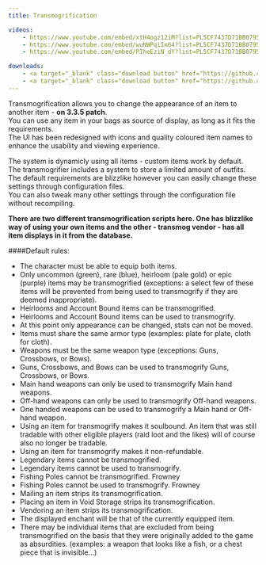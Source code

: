 ```yaml
---
title: Transmogrification

videos:
    - https://www.youtube.com/embed/xtH4ogz12iM?list=PL5CF7437D71BB0795
    - https://www.youtube.com/embed/wuNWPqiIm64?list=PL5CF7437D71BB0795
    - https://www.youtube.com/embed/PIheEziN_dY?list=PL5CF7437D71BB0795

downloads:
    - <a target="_blank" class="download button" href="https://github.com/Rochet2/TrinityCore/blob/transmog/src/server/scripts/Custom/Transmog/" onClick="ga('send', 'event', 'Download', 'click', 'TrinityCore 3.3.5 - Blizzlike');">TrinityCore 3.3.5 - Blizzlike</a>
    - <a target="_blank" class="download button" href="https://github.com/Rochet2/TrinityCore/blob/transmogvendor/src/server/scripts/Custom/TransmogDisplayVendor/" onClick="ga('send', 'event', 'Download', 'click', 'TrinityCore 3.3.5 - TransmogVendor');">TrinityCore 3.3.5 - TransmogVendor</a>
---
```


Transmogrification allows you to change the appearance of an item to another item - **on 3.3.5 patch**.  
You can use any item in your bags as source of display, as long as it fits the requirements.  
The UI has been redesigned with icons and quality coloured item names to enhance the usability and viewing experience.  

The system is dynamicly using all items - custom items work by default.  
The transmogrifier includes a system to store a limited amount of outfits.  
The default requirements are blizzlike however you can easily change these settings through configuration files.  
You can also tweak many other settings through the configuration file without recompiling.  

**There are two different transmogrification scripts here. One has blizzlike way of using your own items and the other - transmog vendor - has all item displays in it from the database.**

####Default rules:
* The character must be able to equip both items.  
* Only uncommon (green), rare (blue), heirloom (pale gold) or epic (purple) items may be transmogrified (exceptions: a select few of these items will be prevented from being used to transmogrify if they are deemed inappropriate).  
 * Heirlooms and Account Bound items can be transmogrified.  
 * Heirlooms and Account Bound items can be used to transmogrify.   
* At this point only appearance can be changed, stats can not be moved.  
* Items must share the same armor type (examples: plate for plate, cloth for cloth).  
* Weapons must be the same weapon type (exceptions: Guns, Crossbows, or Bows).  
* Guns, Crossbows, and Bows can be used to transmogrify Guns, Crossbows, or Bows.  
* Main hand weapons can only be used to transmogrify Main hand weapons.  
* Off-hand weapons can only be used to transmogrify Off-hand weapons.  
* One handed weapons can be used to transmogrify a Main hand or Off-hand weapon.  
* Using an item for transmogrify makes it soulbound. An item that was still tradable with other eligible players (raid loot and the likes) will of course also no longer be tradable.  
* Using an item for transmogrify makes it non-refundable.  
* Legendary items cannot be transmogrified.  
* Legendary items cannot be used to transmogrify.  
* Fishing Poles cannot be transmogrified. Frowney  
* Fishing Poles cannot be used to transmogrify. Frowney  
* Mailing an item strips its transmogrification.  
* Placing an item in Void Storage strips its transmogrification.  
* Vendoring an item strips its transmogrification.  
* The displayed enchant will be that of the currently equipped item.  
* There may be individual items that are excluded from being transmogrified on the basis that they were originally added to the game as absurdities. (examples: a weapon that looks like a fish, or a chest piece that is invisible...)   
